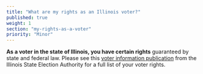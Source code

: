 ```yaml
---
title: "What are my rights as an Illinois voter?"
published: true
weight: 1
section: "my-rights-as-a-voter"
priority: "Minor"
---
```


**As a voter in the state of Illinois, you have certain rights** guaranteed by state and federal law. Please see this [voter information publication](http://www.elections.state.il.us/downloads/votinginformation/pdf/illinois_voter_information.pdf) from the Illinois State Election Authority for a full list of your voter rights.

